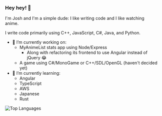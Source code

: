 ### Hey hey! 👋

I'm Josh and I'm a simple dude: I like writing code and I like watching anime.

I write code primarily using C++, JavaScript, C#, Java, and Python.

- 🔭 I’m currently working on:
  * MyAnimeList stats app using Node/Express
    * Along with refactoring its frontend to use Angular instead of jQuery 😂
  * A game using C#/MonoGame or C++/SDL/OpenGL (haven't decided yet)
- 🌱 I’m currently learning:
  * Angular
  * TypeScript
  * AWS
  * Japanese
  * Rust

![Top Languages](https://github-readme-stats.vercel.app/api/top-langs/?username=YoCodingJosh&theme=tokyonight&layout=compact)

<!--
**YoCodingJosh/YoCodingJosh** is a ✨ _special_ ✨ repository because its `README.md` (this file) appears on your GitHub profile.

Here are some ideas to get you started:

- 🔭 I’m currently working on ...
- 🌱 I’m currently learning ...
- 👯 I’m looking to collaborate on ...
- 🤔 I’m looking for help with ...
- 💬 Ask me about ...
- 📫 How to reach me: ...
- 😄 Pronouns: ...
- ⚡ Fun fact: ...
-->
